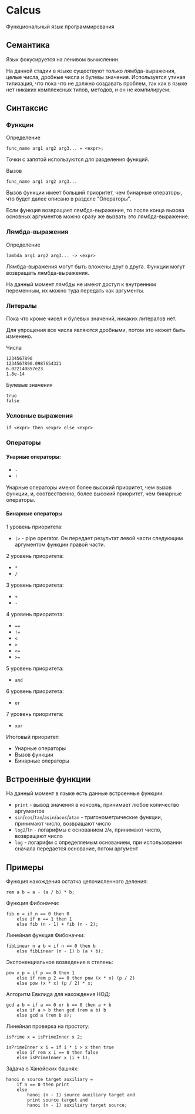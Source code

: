 # Calcus

Функциональный язык программирования

## Семантика

Язык фокусируется на ленивом вычислении.

На данной стадии в языке существуют только лямбда-выражения, целые числа, дробные числа и булевы значения.
Используется утиная типизация, что пока что не должно создавать проблем, так как в языке нет никаких комплексных типов, методов, и он не компилируем.

## Синтаксис

### Функции

Определение

```
func_name arg1 arg2 arg3... = <expr>;
```

Точки с запятой используются для разделения функций.

Вызов

```
func_name arg1 arg2 arg3...
```

Вызов функции имеет больший приоритет, чем бинарные операторы, что будет далее описано в разделе "Операторы".

Если функция возвращает лямбда-выражение, то после конца вызова основных аргументов можно сразу же вызвать это лямбда-выражение.

### Лямбда-выражения

Определение

```
lambda arg1 arg2 arg3... -> <expr>
```

Лямбда-выражения могут быть вложены друг в друга. Функции могут возвращать лямбда-выражения.

На данный момент лямбды не имеют доступ к внутренним переменным, их можно туда передать как аргументы.

### Литералы

Пока что кроме чисел и булевых значений, никаких литералов нет.

Для упрощения все числа являются дробными, потом это может быть изменено.

Числа

```
1234567890
1234567890.0987654321
6.022140857e23
1.8e-14
```

Булевые значения

```
true
false
```

### Условные выражения

```
if <expr> then <expr> else <expr>
```

### Операторы

#### Унарные операторы:

- `-`
- `!`

Унарные операторы имеют более высокий приоритет, чем вызов функции, и, соотвественно, более высокий приоритет, чем бинарные операторы.

#### Бинарные операторы

1 уровень приоритета:

- `|>` - pipe operator. Он передает результат левой части следующим аргументом функции правой части.

2 уровень приоритета:

- `*`
- `/`

3 уровень приоритета:

- `+`
- `-`

4 уровень приоритета:

- `==`
- `!=`
- `<`
- `>`
- `<=`
- `>=`

5 уровень приоритета:

- `and`

6 уровень приоритета:

- `or`

7 уровень приоритета:

- `xor`

Итоговый приоритет:

- Унарные операторы
- Вызов функции
- Бинарные операторы

## Встроенные функции

На данный момент в языке есть данные встроенные функции:

- `print` - вывод значения в консоль, принимает любое количество аргументов
- `sin`/`cos`/`tan`/`asin`/`acos`/`atan` - тригонометрические функции,
  принимают число, возвращают число
- `log2`/`ln` - логарифмы с основанием `2`/`e`, принимают число, возвращают число
- `log` - логарифм с определяемым основанием, при использовании сначала
  передается основание, потом аргумент

## Примеры

Функция нахождения остатка целочисленного деления:

```
rem a b = a - (a / b) * b;
```

Функция Фибоначчи:

```
fib n = if n == 0 then 0
    else if n == 1 then 1
    else fib (n - 1) + fib (n - 2);
```

Линейная функция Фибоначчи:

```
fibLinear n a b = if n == 0 then b
    else fibLinear (n - 1) b (a + b);
```

Экспоненциальное возведение в степень:

```
pow x p = if p == 0 then 1
    else if rem p 2 == 0 then pow (x * x) (p / 2)
    else pow (x * x) (p / 2) * x;
```

Алгоритм Евклида для нахождения НОД:

```
gcd a b = if a == 0 or b == 0 then a + b
    else if a > b then gcd (rem a b) b
    else gcd a (rem b a);
```

Линейная проверка на простоту:

```
isPrime x = isPrimeInner x 2;

isPrimeInner x i = if i * i > x then true
    else if rem x i == 0 then false
    else isPrimeInner x (i + 1);
```

Задача о Ханойских башнях:

```
hanoi n source target auxiliary =
    if n == 0 then print
    else
        hanoi (n - 1) source auxiliary target and
        print source target and
        hanoi (n - 1) auxiliary target source;
```
